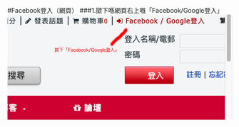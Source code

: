 #Facebook登入（網頁）
###1.撳下喺網頁右上嘅「Facebook/Google登入」
![step1](https://github.com/lenchan139/HappyRetiredSubLoginIntroduction/blob/master/Web/Facebook/Screen%20Shot%202017-08-30%20at%204.52.17%20PM.png?raw=true)
